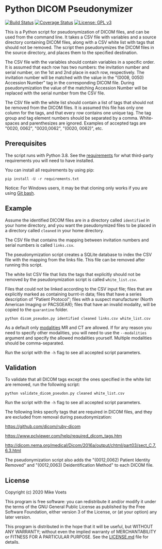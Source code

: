 # Python DICOM Pseudonymizer

[![Build Status](https://travis-ci.org/mikevoets/dicom-pseudon.svg?branch=master)](https://travis-ci.org/mikevoets/dicom-pseudon) [![Coverage Status](https://coveralls.io/repos/github/mikevoets/dicom-pseudon/badge.svg?branch=master)](https://coveralls.io/github/mikevoets/dicom-pseudon?branch=master) [![License: GPL v3](https://img.shields.io/badge/License-GPLv3-blue.svg)](LICENSE.md)

This is a Python script for pseudonymization of DICOM files, and can be used from the command line. It takes a CSV file with variables and a source directory containing DICOM files, along with a CSV white list with tags that should not be removed. The script then pseudonymizes the DICOM files in the source directory, and places them to the specified destination.

The CSV file with the variables should contain variables in a specific order. It is assumed that each row has two numbers: the invitation number and serial number, on the 1st and 2nd place in each row, respectively. The invitation number will be matched with the value in the "(0008, 0050) Accession Number" tag in the corresponding DICOM file. During pseudonymization the value of the matching Accession Number will be replaced with the serial number from the CSV file.

The CSV file with the white list should contain a list of tags that should not be removed from the DICOM files. It is assumed this file has only one column for the tags, and that every row contains one unique tag. The tag group and tag element numbers should be separated by a comma. White-spaces and parenthesizes are ignored. Examples of accepted tags are "0020, 0062", "0020,0062", "(0020, 0062)", etc.

## Prerequisites

The script runs with Python 3.8. See the [requirements](requirements.txt) for what third-party requirements you will need to have installed.

You can install all requirements by using pip:

```
pip install -U -r requirements.txt
```

Notice: For Windows users, it may be that cloning only works if you are using [Git bash](https://git-scm.com/downloads).

## Example

Assume the identified DICOM files are in a directory called `identified` in your home directory, and you want the pseudonymized files to be placed in a directory called `cleaned` in your home directory.

The CSV file that contains the mapping between invitation numbers and serial numbers is called `links.csv`.

The pseudonymization script creates a SQLite database to index the CSV file with the mapping from the links file. This file can be removed after running this script.

The white list CSV file that lists the tags that explicitly should not be removed by the pseudonymization script is called `white_list.csv`.

Files that could not be linked according to the CSV input file; files that are explicitly marked as containing burnt-in data; files that have a series description of "Patient Protocol"; files with a suspect manufacturer (North American Imaging or PACSGEAR); files that have an invalid modality, will be copied to the `quarantine` folder.

```
python dicom_pseudon.py identified cleaned links.csv white_list.csv
```

As a default only [modalities](https://www.dicomlibrary.com/dicom/modality/) MR and CT are allowed. If for any reason you need to specify other modalities, you will need to use the `--modalities` argument and specify the allowed modalities yourself. Multiple modalities should be comma-separated.

Run the script with the `-h` flag to see all accepted script parameters.

## Validation

To validate that all DICOM tags except the ones specified in the white list are removed, run the following script:

```
python validate_dicom_pseudon.py cleaned white_list.csv
```

Run the script with the `-h` flag to see all accepted script parameters.

The following links specify tags that are required in DICOM files, and they are excluded from removal during pseudonymization:

https://github.com/dicom/ruby-dicom

https://www.pclviewer.com/help/required_dicom_tags.htm

http://dicom.nema.org/medical/Dicom/2016a/output/chtml/part03/sect_C.7.6.3.html

The pseudonymization script also adds the "(0012,0062) Patient Identity Removed" and "(0012,0063) Deidentification Method" to each DICOM file.

## License

Copyright (c) 2020  Mike Voets

This program is free software: you can redistribute it and/or modify it under the terms of the GNU General Public License as published by the Free Software Foundation, either version 3 of the License, or (at your option) any later version.

This program is distributed in the hope that it will be useful, but WITHOUT ANY WARRANTY; without even the implied warranty of MERCHANTABILITY or FITNESS FOR A PARTICULAR PURPOSE. See the [LICENSE.md](LICENSE.md) file for details.
